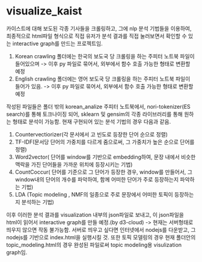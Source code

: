 # visualize_kaist

카이스트에 대해 보도된 각종 기사들을 크롤링하고, 그에 nlp 분석 기법들을 이용하여, 최종적으로 html파일 형식으로 직접 유저가 분석 결과를 직접 눌러보면서 확인할 수 있는 interactive graph를 만드는 프로젝트임. 

1. Korean crawling 폴더에는 한국의 보도국 당 크롤링을 하는 주피터 노트북 파일이 들어있으며  -> 이후 py 파일로 묶어서, 외부에서 함수 호출 가능한 형태로 변환할 예정
2. English crawling 폴더에는 영어 보도국 당 크롤링을 하는 주피터 노트북 파일이 들어가 있음. -> 이후 py 파일로 묶어서, 외부에서 함수 호출 가능한 형태로 변환할 예정

작성된 파일들은 폴더 밖의 korean_analize 주피터 노트북에서, nori-tokenizer(ES search)를 통해 토크나이징 되어, sklearn 및 gensim의 각종 라이브러리를 통해 원하는 형태로 분석이 가능함. 
현재 구현되어 있는 분석 기법의 경우 다음과 같음. 
  1. Countervectiorizer(각 문서에서 고 빈도로 등장한 단어 순으로 정렬)
  2. TF-IDF(문서당 단어의 가중치를 다르게 줌으로써, 그 가중치가 높은 순으로 단어를 정렬) 
  3. Word2vector( 단어를 window를 기반으로 embedding하여, 문장 내에서 비슷한 맥락을 가진 단어들을 가까운 위치에 등장시키는 기법) 
  4. CountCoccur( 단어를 기준으로 그 단어가 등장한 경우, window를 만들어서, 그 window내의 단어의 개수를 파악하여, 함께 어떠한 단어가 주로 등장하는지 파악하는 기법) 
  5. LDA (Topic modeling , NMF의 일종으로 주로 문장에서 어떠한 토픽이 등장하는지 분석하는 기법) 
 
 이후 이러한 분석 결과를 visualization 내부의 json파일로 보내고, 이 json파일을 html이 읽어서 interactive graph를 만들 예정.(by d3-cloud) -> 현재는 서버형태로 띄우지 않으면 작동 불가능함. 
 서버로 띄우고 싶다면 인터넷에서 nodejs를 다운받고, 그 nodejs를 기반으로 index.html을 실행시킬 것. 
 또한 토픽 모델링의 경우 현재 폴더안의 topic_modeling.html의 경우 완성된 파일로써 topic modeling용 visulization graph임. 
 
 
